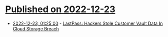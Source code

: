 # [Published on 2022-12-23](index.md)

* [2022-12-23, 01:25:00](https://hardware.slashdot.org/story/22/12/22/2345231/lastpass-hackers-stole-customer-vault-data-in-cloud-storage-breach?utm_source=rss1.0mainlinkanon&utm_medium=feed) - [LastPass: Hackers Stole Customer Vault Data In Cloud Storage Breach](https://hardware.slashdot.org/story/22/12/22/2345231/lastpass-hackers-stole-customer-vault-data-in-cloud-storage-breach?utm_source=rss1.0mainlinkanon&utm_medium=feed)
